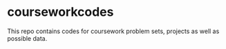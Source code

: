 # courseworkcodes
This repo contains codes for coursework problem sets, projects as well as possible data.
